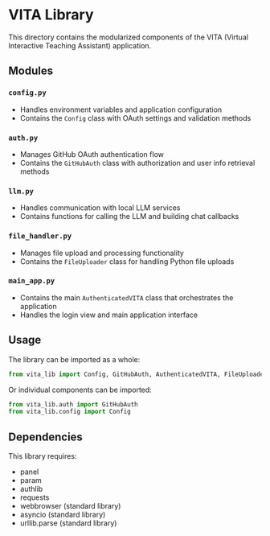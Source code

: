 # VITA Library

This directory contains the modularized components of the VITA (Virtual Interactive Teaching Assistant) application.

## Modules

### `config.py`
- Handles environment variables and application configuration
- Contains the `Config` class with OAuth settings and validation methods

### `auth.py`
- Manages GitHub OAuth authentication flow
- Contains the `GitHubAuth` class with authorization and user info retrieval methods

### `llm.py`
- Handles communication with local LLM services
- Contains functions for calling the LLM and building chat callbacks

### `file_handler.py`
- Manages file upload and processing functionality
- Contains the `FileUploader` class for handling Python file uploads

### `main_app.py`
- Contains the main `AuthenticatedVITA` class that orchestrates the application
- Handles the login view and main application interface

## Usage

The library can be imported as a whole:

```python
from vita_lib import Config, GitHubAuth, AuthenticatedVITA, FileUploader
```

Or individual components can be imported:

```python
from vita_lib.auth import GitHubAuth
from vita_lib.config import Config
```

## Dependencies

This library requires:
- panel
- param  
- authlib
- requests
- webbrowser (standard library)
- asyncio (standard library)
- urllib.parse (standard library)